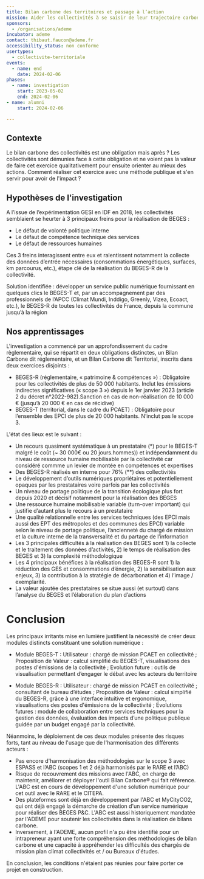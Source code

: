 ```yaml
---
title: Bilan carbone des territoires et passage à l’action
mission: Aider les collectivités à se saisir de leur trajectoire carbone
sponsors:
  - /organisations/ademe
incubator: ademe
contact: thibaut.faucon@ademe.fr
accessibility_status: non conforme
usertypes:
  - collectivite-territoriale
events:
  - name: end
    date: 2024-02-06
phases:
  - name: investigation
    start: 2023-05-02
    end: 2024-02-06
- name: alumni
    start: 2024-02-06

---
```


## Contexte
Le bilan carbone des collectivités est une obligation mais après ? Les collectivités sont démunies face à cette obligation et ne voient pas la valeur de faire cet exercice qualitativement pour ensuite orienter au mieux des actions.
Comment réaliser cet exercice avec une méthode publique et s'en servir pour avoir de l'impact ?

## Hypothèses de l'investigation
A l’issue de l’expérimentation GESI en IDF en 2018, les collectivités semblaient se heurter à 3 principaux freins pour la réalisation de BEGES : ​
* Le défaut de volonté politique interne ​
* Le défaut de compétence technique des services ​
* Le défaut de ressources humaines​

Ces 3 freins interagissent entre eux et ralentissent notamment la collecte des données d’entrée nécessaires (consommations énergétiques, surfaces, km parcourus, etc.), étape clé de la réalisation du BEGES-R de la collectivité.  ​

Solution identifiée : développer un service public numérique fournissant en quelques clics le BEGES-T et, par un accompagnement par des professionnels de l’APCC (Climat Mundi, Inddigo, Greenly, Vizea, Ecoact, etc.), le BEGES-R de toutes les collectivités de France, depuis la commune jusqu’à la région

## Nos apprentissages
L'investigation a commencé par un approfondissement du cadre règlementaire, qui se répartit en deux obligations distinctes, un Bilan Carbone dit réglementaire, et un Bilan Carbone dit Territorial, inscrits dans deux exercices disjoints :

* BEGES-R (réglementaire, « patrimoine & compétences ») ​: Obligatoire pour les collectivités de plus de 50 000 habitants​. Inclut les émissions indirectes significatives (« scope 3 ») depuis le 1er janvier 2023 (article 2 du décret n°2022-982).​Sanction en cas de non-réalisation de 10 000 € (jusqu’à 20 000 € en cas de récidive)​
* BEGES-T (territorial, dans le cadre du PCAET) : Obligatoire pour l’ensemble des EPCI de plus de 20 000 habitants​. N’inclut pas le scope 3.

L'état des lieux est le suivant :
* Un recours quasiment systématique à un prestataire (*) pour le BEGES-T malgré le coût (~ 30 000€ ou 20 jours.hommes)) et indépendamment du niveau de ressource humaine mobilisable par la collectivité car considéré commme un levier de montée en compétences et expertises​
* Des BEGES-R réalisés en interne pour 76% (**) des collectivités ​
* Le développement d’outils numériques propriétaires et potentiellement opaques par les prestataires voire parfois par les collectivités ​
* Un niveau de portage politique de la transition écologique plus fort depuis 2020 et décisif notamment pour la réalisation des BEGES​
* Une ressource humaine mobilisable variable (turn-over important) qui justifie d’autant plus le recours à un prestataire​
* Une qualité relationnelle entre les services techniques (des EPCI mais aussi des EPT des métropoles et des communes des EPCI) variable selon le niveau de portage politique, l’ancienneté du chargé de mission et la culture interne de la transversalité et du partage de l’information​
* Les 3 principales difficultés à la réalisation des BEGES sont 1) la collecte et le traitement des données d’activités, 2) le temps de réalisation des BEGES et 3) la complexité méthodologique​
* Les 4 principaux bénéfices à la réalisation des BEGES-R sont 1) la réduction des GES et consommations d’énergie, 2) la sensibilisation aux enjeux, 3) la contribution à la stratégie de décarbonation et 4) l’image / exemplarité.​
* La valeur ajoutée des prestataires se situe aussi (et surtout) dans l’analyse du BEGES et l’élaboration du plan d’actions

# Conclusion
Les principaux irritants mise en lumière justifient la nécessité de créer deux modules distincts constituant une solution numérique : 
* Module BEGES-T : Utilisateur : chargé de mission PCAET en collectivité​ ; Proposition de Valeur : calcul simplifié du BEGES-T, visualisations des postes d'émissions de la collectivité​ ; Evolution future : outils de visualisation permettant d’engager le débat avec les acteurs du territoire

* Module BEGES-R​ : Utilisateur : chargé de mission PCAET en collectivité ; consultant de bureau d’études​ ; Proposition de Valeur : calcul simplifié du BEGES-R, grâce à une interface intuitive et ergonomique, visualisations des postes d'émissions de la collectivité​ ; Evolutions futures : module de collaboration entre services techniques pour la gestion des données, évaluation des impacts d’une politique publique guidée par un budget engagé par la collectivité.

Néanmoins, le déploiement de ces deux modules présente des risques forts, tant au niveau de l'usage que de l'harmonisation des différents acteurs :
* Pas encore d'harmonisation des méthodologies sur le scope 3 avec ESPASS et l’ABC (scopes 1 et 2 déjà harmonisés par le RARE et l’ABC)
* Risque de recouvrement des missions avec l'ABC, en charge de maintenir, améliorer et déployer l'outil Bilan Carbone® qui fait référence. L'ABC est en cours de développement d'une solution numérique pour cet outil avec le RARE et le CITEPA.​
* Des plateformes sont déjà en développement par l'ABC et MyCityCO2, qui ont déjà engagé la démarche de création d'un service numérique pour réaliser des BEGES P&C. L'ABC est aussi historiquement mandatée par l'ADEME pour soutenir les collectivités dans la réalisation de bilans carbone.
* Inversement, à l'ADEME, aucun profil n'a pu être identifié pour un intrapreneur ayant une forte compréhension des méthodologies de bilan carbone​ et une capacité à appréhender les difficultés des chargés de mission plan climat collectivités et / ou Bureaux d'études​.

En conclusion, les conditions n'étaient pas réunies pour faire porter ce projet en construction.
